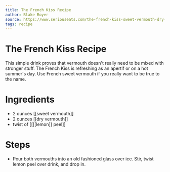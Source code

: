 ```yaml
---
title: The French Kiss Recipe
author: Blake Royer
source: https://www.seriouseats.com/the-french-kiss-sweet-vermouth-dry-vermouth-easy-cocktail
tags: recipe
---
```

# The French Kiss Recipe
This simple drink proves that vermouth doesn't really need to be mixed with stronger stuff. The French Kiss is refreshing as an apertif or on a hot summer's day. Use French sweet vermouth if you really want to be true to the name.
# Ingredients
- 2 ounces [[sweet vermouth]]
- 2 ounces [[dry vermouth]] 
- twist of [[[[lemon]] peel]]
# Steps
- Pour both vermouths into an old fashioned glass over ice. Stir, twist lemon peel over drink, and drop in.
